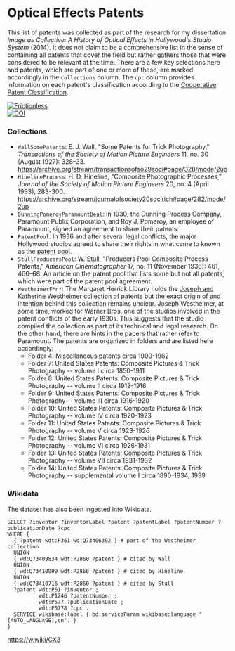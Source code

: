 # Optical Effects Patents

This list of patents was collected as part of the research for my dissertation *Image as Collective: A History of Optical Effects in Hollywood's Studio System* (2014). It does not claim to be a comprehensive list in the sense of containing all patents that cover the field but rather gathers those that were considered to be relevant at the time. There are a few key selections here and patents, which are part of one or more of these, are marked accordingly in the `collections` column. The `cpc` column provides information on each patent's classification according to the [Cooperative Patent Classification](http://www.cooperativepatentclassification.org).

[![Frictionless](https://github.com/birk/opticaleffectspatents/actions/workflows/frictionless.yaml/badge.svg)](https://repository.frictionlessdata.io/pages/dashboard.html?user=birk&repo=opticaleffectspatents&flow=frictionless)  
[![DOI](https://zenodo.org/badge/98713492.svg)](https://zenodo.org/badge/latestdoi/98713492)

### Collections

* `WallSomePatents`: E. J. Wall, "Some Patents for Trick Photography," *Transactions of the Society of Motion Picture Engineers* 11, no. 30 (August 1927): 328–33. <https://archive.org/stream/transactionsofso29soci#page/328/mode/2up>
* `HinelineProcess`: H. D. Hineline, "Composite Photographic Processes," *Journal of the Society of Motion Picture Engineers* 20, no. 4 (April 1933), 283-300. <https://archive.org/stream/journalofsociety20socirich#page/282/mode/2up>
* `DunningPomeroyParamountDeal`: In 1930, the Dunning Process Company, Paramount Publix Corporation, and Roy J. Pomeroy, an employee of Paramount, signed an agreement to share their patents.
* `PatentPool`: In 1936 and after several legal conflicts, the major Hollywood studios agreed to share their rights in what came to known as the [patent pool](https://www.academia.edu/6221662/Roy_J._Pomeroy_Dunning_Process_Co._Inc._and_Paramount_Publix_Corporation_vs._Warner_Bros._Pictures_Inc._Vitaphone_Corporation_and_Frederick_Jackman_How_the_Movie_Industry_Turned_to_Rear_Projection).
* `StullProducersPool`: W. Stull, "Producers Pool Composite Process Patents," *American Cinematographer* 17, no. 11 (November 1936): 461, 466–68. An article on the patent pool that lists some but not all patents, which were part of the patent pool agreement.
* `WestheimerF*n*`: The Margaret Herrick Library holds the [Joseph and Katherine Westheimer collection of patents](http://catalog.oscars.org/vwebv/holdingsInfo?bibId=76520) but the exact origin of and intention behind this collection remains unclear. Joseph Westheimer, at some time, worked for Warner Bros, one of the studios involved in the patent conflicts of the early 1930s. This suggests that the studio compiled the collection as part of its technical and legal research. On the other hand, there are hints in the papers that rather refer to Paramount. The patents are organized in folders and are listed here accordingly:
	- Folder 4: Miscellaneous patents circa 1900-1962
	- Folder 7: United States Patents: Composite Pictures & Trick Photography -- volume I circa 1850-1911
	- Folder 8: United States Patents: Composite Pictures & Trick Photography -- volume II circa 1912-1916
	- Folder 9: United States Patents: Composite Pictures & Trick Photography -- volume III circa 1916-1920
	- Folder 10: United States Patents: Composite Pictures & Trick Photography -- volume IV circa 1920-1923
	- Folder 11: United States Patents: Composite Pictures & Trick Photography -- volume V circa 1923-1926
	- Folder 12: United States Patents: Composite Pictures & Trick Photography -- volume VI circa 1926-1931
	- Folder 13: United States Patents: Composite Pictures & Trick Photography -- volume VII circa 1931-1932
	- Folder 14: United States Patents: Composite Pictures & Trick Photography -- supplemental volume I circa 1890-1934, 1939

### Wikidata

The dataset has also been ingested into Wikidata.

```SPARQL
SELECT ?inventor ?inventorLabel ?patent ?patentLabel ?patentNumber ?publicationDate ?cpc 
WHERE {
  { ?patent wdt:P361 wd:Q73406392 } # part of the Westheimer collection
  UNION
  { wd:Q73409834 wdt:P2860 ?patent } # cited by Wall
  UNION
  { wd:Q73410099 wdt:P2860 ?patent } # cited by Hineline
  UNION
  { wd:Q73410716 wdt:P2860 ?patent } # cited by Stull
  ?patent wdt:P61 ?inventor ;
          wdt:P1246 ?patentNumber ;
          wdt:P577 ?publicationDate ;
          wdt:P5778 ?cpc .
  SERVICE wikibase:label { bd:serviceParam wikibase:language "[AUTO_LANGUAGE],en". }
}
```

<https://w.wiki/CX3>
